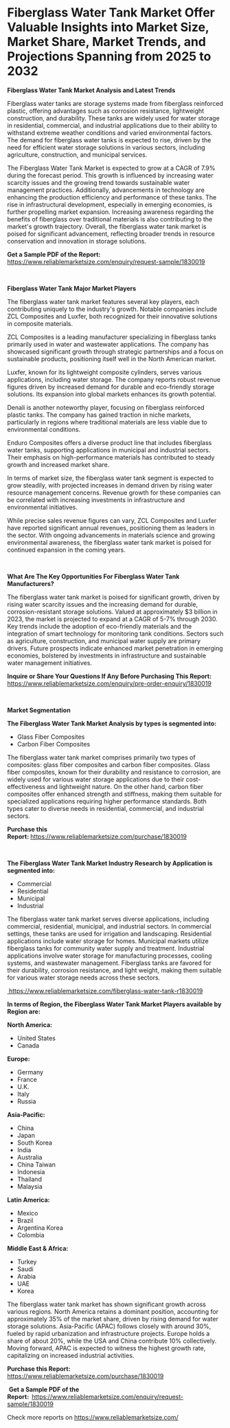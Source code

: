 <p><h1>Fiberglass Water Tank Market Offer Valuable Insights into Market Size, Market Share, Market Trends, and Projections Spanning from 2025 to 2032</h1></p><p><strong>Fiberglass Water Tank Market Analysis and Latest Trends</strong></p>
<p><p>Fiberglass water tanks are storage systems made from fiberglass reinforced plastic, offering advantages such as corrosion resistance, lightweight construction, and durability. These tanks are widely used for water storage in residential, commercial, and industrial applications due to their ability to withstand extreme weather conditions and varied environmental factors. The demand for fiberglass water tanks is expected to rise, driven by the need for efficient water storage solutions in various sectors, including agriculture, construction, and municipal services.</p><p>The Fiberglass Water Tank Market is expected to grow at a CAGR of 7.9% during the forecast period. This growth is influenced by increasing water scarcity issues and the growing trend towards sustainable water management practices. Additionally, advancements in technology are enhancing the production efficiency and performance of these tanks. The rise in infrastructural development, especially in emerging economies, is further propelling market expansion. Increasing awareness regarding the benefits of fiberglass over traditional materials is also contributing to the market's growth trajectory. Overall, the fiberglass water tank market is poised for significant advancement, reflecting broader trends in resource conservation and innovation in storage solutions.</p></p>
<p><strong>Get a Sample PDF of the Report:&nbsp;</strong> <a href="https://www.reliablemarketsize.com/enquiry/request-sample/1830019?utm_campaign=2281&utm_medium=2&utm_source=Github&utm_content=ia&utm_term=11042025&utm_id=fiberglass-water-tank">https://www.reliablemarketsize.com/enquiry/request-sample/1830019</a></p>
<p>&nbsp;</p>
<p><strong>Fiberglass Water Tank Major Market Players</strong></p>
<p><p>The fiberglass water tank market features several key players, each contributing uniquely to the industry's growth. Notable companies include ZCL Composites and Luxfer, both recognized for their innovative solutions in composite materials.</p><p>ZCL Composites is a leading manufacturer specializing in fiberglass tanks primarily used in water and wastewater applications. The company has showcased significant growth through strategic partnerships and a focus on sustainable products, positioning itself well in the North American market.</p><p>Luxfer, known for its lightweight composite cylinders, serves various applications, including water storage. The company reports robust revenue figures driven by increased demand for durable and eco-friendly storage solutions. Its expansion into global markets enhances its growth potential.</p><p>Denali is another noteworthy player, focusing on fiberglass reinforced plastic tanks. The company has gained traction in niche markets, particularly in regions where traditional materials are less viable due to environmental conditions. </p><p>Enduro Composites offers a diverse product line that includes fiberglass water tanks, supporting applications in municipal and industrial sectors. Their emphasis on high-performance materials has contributed to steady growth and increased market share.</p><p>In terms of market size, the fiberglass water tank segment is expected to grow steadily, with projected increases in demand driven by rising water resource management concerns. Revenue growth for these companies can be correlated with increasing investments in infrastructure and environmental initiatives. </p><p>While precise sales revenue figures can vary, ZCL Composites and Luxfer have reported significant annual revenues, positioning them as leaders in the sector. With ongoing advancements in materials science and growing environmental awareness, the fiberglass water tank market is poised for continued expansion in the coming years.</p></p>
<p>&nbsp;</p>
<p><strong>What Are The Key Opportunities For Fiberglass Water Tank Manufacturers?</strong></p>
<p><p>The fiberglass water tank market is poised for significant growth, driven by rising water scarcity issues and the increasing demand for durable, corrosion-resistant storage solutions. Valued at approximately $3 billion in 2023, the market is projected to expand at a CAGR of 5-7% through 2030. Key trends include the adoption of eco-friendly materials and the integration of smart technology for monitoring tank conditions. Sectors such as agriculture, construction, and municipal water supply are primary drivers. Future prospects indicate enhanced market penetration in emerging economies, bolstered by investments in infrastructure and sustainable water management initiatives.</p></p>
<p><strong>Inquire or Share Your Questions If Any Before Purchasing This Report:</strong> <a href="https://www.reliablemarketsize.com/enquiry/pre-order-enquiry/1830019?utm_campaign=2281&utm_medium=2&utm_source=Github&utm_content=ia&utm_term=11042025&utm_id=fiberglass-water-tank">https://www.reliablemarketsize.com/enquiry/pre-order-enquiry/1830019</a></p>
<p>&nbsp;</p>
<p><strong>Market Segmentation</strong></p>
<p><strong>The Fiberglass Water Tank Market Analysis by types is segmented into:</strong></p>
<p><ul><li>Glass Fiber Composites</li><li>Carbon Fiber Composites</li></ul></p>
<p><p>The fiberglass water tank market comprises primarily two types of composites: glass fiber composites and carbon fiber composites. Glass fiber composites, known for their durability and resistance to corrosion, are widely used for various water storage applications due to their cost-effectiveness and lightweight nature. On the other hand, carbon fiber composites offer enhanced strength and stiffness, making them suitable for specialized applications requiring higher performance standards. Both types cater to diverse needs in residential, commercial, and industrial sectors.</p></p>
<p><strong>Purchase this Report:&nbsp;</strong><a href="https://www.reliablemarketsize.com/purchase/1830019?utm_campaign=2281&utm_medium=2&utm_source=Github&utm_content=ia&utm_term=11042025&utm_id=fiberglass-water-tank">https://www.reliablemarketsize.com/purchase/1830019</a></p>
<p>&nbsp;</p>
<p><strong>The Fiberglass Water Tank Market Industry Research by Application is segmented into:</strong></p>
<p><ul><li>Commercial</li><li>Residential</li><li>Municipal</li><li>Industrial</li></ul></p>
<p><p>The fiberglass water tank market serves diverse applications, including commercial, residential, municipal, and industrial sectors. In commercial settings, these tanks are used for irrigation and landscaping. Residential applications include water storage for homes. Municipal markets utilize fiberglass tanks for community water supply and treatment. Industrial applications involve water storage for manufacturing processes, cooling systems, and wastewater management. Fiberglass tanks are favored for their durability, corrosion resistance, and light weight, making them suitable for various water storage needs across these sectors.</p></p>
<p><a href="https://www.reliablemarketsize.com/fiberglass-water-tank-r1830019?utm_campaign=2281&utm_medium=2&utm_source=Github&utm_content=ia&utm_term=11042025&utm_id=fiberglass-water-tank">&nbsp;https://www.reliablemarketsize.com/fiberglass-water-tank-r1830019</a></p>
<p><strong>In terms of Region, the Fiberglass Water Tank Market Players available by Region are:</strong></p>
<p>
    <p> <strong> North America: </strong>
        <ul>
            <li>United States</li>
            <li>Canada</li>
        </ul>
        </p> 
    <p> <strong> Europe: </strong>
        <ul>
            <li>Germany</li>
            <li>France</li>
            <li>U.K.</li>
            <li>Italy</li>
            <li>Russia</li>
        </ul>
        </p> 
    <p> <strong> Asia-Pacific: </strong>
        <ul>
            <li>China</li>
            <li>Japan</li>
            <li>South Korea</li>
            <li>India</li>
            <li>Australia</li>
            <li>China Taiwan</li>
            <li>Indonesia</li>
            <li>Thailand</li>
            <li>Malaysia</li>
        </ul>
        </p> 
    <p> <strong> Latin America: </strong>
        <ul>
            <li>Mexico</li>
            <li>Brazil</li>
            <li>Argentina Korea</li>
            <li>Colombia</li>
        </ul>
        </p> 
    <p> <strong> Middle East & Africa: </strong>
        <ul>
            <li>Turkey</li>
            <li>Saudi</li>
            <li>Arabia</li>
            <li>UAE</li>
            <li>Korea</li>
        </ul>
    </p>
    </p>
<p><p>The fiberglass water tank market has shown significant growth across various regions. North America retains a dominant position, accounting for approximately 35% of the market share, driven by rising demand for water storage solutions. Asia-Pacific (APAC) follows closely with around 30%, fueled by rapid urbanization and infrastructure projects. Europe holds a share of about 20%, while the USA and China contribute 10% collectively. Moving forward, APAC is expected to witness the highest growth rate, capitalizing on increased industrial activities.</p></p>
<p><strong>Purchase this Report: </strong><a href="https://www.reliablemarketsize.com/purchase/1830019?utm_campaign=2281&utm_medium=2&utm_source=Github&utm_content=ia&utm_term=11042025&utm_id=fiberglass-water-tank">https://www.reliablemarketsize.com/purchase/1830019</a></p>
<p>&nbsp;<strong>Get a Sample PDF of the Report:&nbsp;&nbsp;</strong><a href="https://www.reliablemarketsize.com/enquiry/request-sample/1830019?utm_campaign=2281&utm_medium=2&utm_source=Github&utm_content=ia&utm_term=11042025&utm_id=fiberglass-water-tank">https://www.reliablemarketsize.com/enquiry/request-sample/1830019</a></p>
<p><strong></strong></p>
<p>Check more reports on <a href="https://www.reliablemarketsize.com/?utm_campaign=2281&utm_medium=2&utm_source=Github&utm_content=ia&utm_term=11042025&utm_id=fiberglass-water-tank">https://www.reliablemarketsize.com/</a></p>
